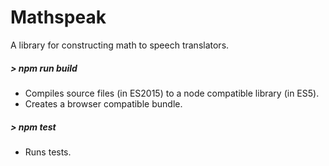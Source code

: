 # Mathspeak

A library for constructing math to speech translators.

##### > npm run build

* Compiles source files (in ES2015) to a node compatible library (in ES5).
* Creates a browser compatible bundle.

##### > npm test

* Runs tests.
